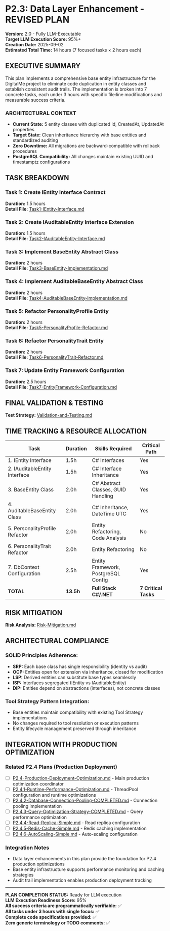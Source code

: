 # P2.3: Data Layer Enhancement - REVISED PLAN
**Version:** 2.0 - Fully LLM-Executable  
**Target LLM Execution Score:** 95%+  
**Creation Date:** 2025-09-02  
**Estimated Total Time:** 14 hours (7 focused tasks × 2 hours each)

## EXECUTIVE SUMMARY

This plan implements a comprehensive base entity infrastructure for the DigitalMe project to eliminate code duplication in entity classes and establish consistent audit trails. The implementation is broken into 7 concrete tasks, each under 3 hours with specific file:line modifications and measurable success criteria.

### ARCHITECTURAL CONTEXT
- **Current State:** 5 entity classes with duplicated Id, CreatedAt, UpdatedAt properties
- **Target State:** Clean inheritance hierarchy with base entities and standardized auditing
- **Zero Downtime:** All migrations are backward-compatible with rollback procedures
- **PostgreSQL Compatibility:** All changes maintain existing UUID and timestamptz configurations

## TASK BREAKDOWN

### Task 1: Create IEntity Interface Contract
**Duration:** 1.5 hours  
**Detail File:** [Task1-IEntity-Interface.md](./05-04-DATA_LAYER_ENHANCEMENT_REVISED/Task1-IEntity-Interface.md)

### Task 2: Create IAuditableEntity Interface Extension  
**Duration:** 1.5 hours  
**Detail File:** [Task2-IAuditableEntity-Interface.md](./05-04-DATA_LAYER_ENHANCEMENT_REVISED/Task2-IAuditableEntity-Interface.md)

### Task 3: Implement BaseEntity Abstract Class
**Duration:** 2 hours  
**Detail File:** [Task3-BaseEntity-Implementation.md](./05-04-DATA_LAYER_ENHANCEMENT_REVISED/Task3-BaseEntity-Implementation.md)

### Task 4: Implement AuditableBaseEntity Abstract Class
**Duration:** 2 hours  
**Detail File:** [Task4-AuditableBaseEntity-Implementation.md](./05-04-DATA_LAYER_ENHANCEMENT_REVISED/Task4-AuditableBaseEntity-Implementation.md)

### Task 5: Refactor PersonalityProfile Entity
**Duration:** 2 hours  
**Detail File:** [Task5-PersonalityProfile-Refactor.md](./05-04-DATA_LAYER_ENHANCEMENT_REVISED/Task5-PersonalityProfile-Refactor.md)

### Task 6: Refactor PersonalityTrait Entity  
**Duration:** 2 hours  
**Detail File:** [Task6-PersonalityTrait-Refactor.md](./05-04-DATA_LAYER_ENHANCEMENT_REVISED/Task6-PersonalityTrait-Refactor.md)

### Task 7: Update Entity Framework Configuration
**Duration:** 2.5 hours  
**Detail File:** [Task7-EntityFramework-Configuration.md](./05-04-DATA_LAYER_ENHANCEMENT_REVISED/Task7-EntityFramework-Configuration.md)

## FINAL VALIDATION & TESTING

**Test Strategy:** [Validation-and-Testing.md](./05-04-DATA_LAYER_ENHANCEMENT_REVISED/Validation-and-Testing.md)

## TIME TRACKING & RESOURCE ALLOCATION

| Task | Duration | Skills Required | Critical Path |
|------|----------|----------------|---------------|
| 1. IEntity Interface | 1.5h | C# Interfaces | Yes |
| 2. IAuditableEntity Interface | 1.5h | C# Interface Inheritance | Yes |
| 3. BaseEntity Class | 2.0h | C# Abstract Classes, GUID Handling | Yes |
| 4. AuditableBaseEntity Class | 2.0h | C# Inheritance, DateTime UTC | Yes |
| 5. PersonalityProfile Refactor | 2.0h | Entity Refactoring, Code Analysis | No |
| 6. PersonalityTrait Refactor | 2.0h | Entity Refactoring | No |
| 7. DbContext Configuration | 2.5h | Entity Framework, PostgreSQL Config | Yes |
| **TOTAL** | **13.5h** | **Full Stack C#/.NET** | **7 Critical Tasks** |

## RISK MITIGATION

**Risk Analysis:** [Risk-Mitigation.md](./05-04-DATA_LAYER_ENHANCEMENT_REVISED/Risk-Mitigation.md)

## ARCHITECTURAL COMPLIANCE

### SOLID Principles Adherence:
- **SRP:** Each base class has single responsibility (identity vs audit)
- **OCP:** Entities open for extension via inheritance, closed for modification
- **LSP:** Derived entities can substitute base types seamlessly
- **ISP:** Interfaces segregated (IEntity vs IAuditableEntity)
- **DIP:** Entities depend on abstractions (interfaces), not concrete classes

### Tool Strategy Pattern Integration:
- Base entities maintain compatibility with existing Tool Strategy implementations
- No changes required to tool resolution or execution patterns
- Entity lifecycle management preserved through inheritance

## INTEGRATION WITH PRODUCTION OPTIMIZATION

### Related P2.4 Plans (Production Deployment)
- [ ] [P2.4-Production-Deployment-Optimization.md](./05-04-DATA_LAYER_ENHANCEMENT_REVISED/P2.4-Production-Deployment-Optimization.md) - Main production optimization coordinator
- [ ] [P2.4.1-Runtime-Performance-Optimization.md](./05-04-DATA_LAYER_ENHANCEMENT_REVISED/P2.4.1-Runtime-Performance-Optimization.md) - ThreadPool configuration and runtime optimizations
- [ ] [P2.4.2-Database-Connection-Pooling-COMPLETED.md](./05-04-DATA_LAYER_ENHANCEMENT_REVISED/P2.4.2-Database-Connection-Pooling-COMPLETED.md) - Connection pooling implementation
- [ ] [P2.4.3-Query-Optimization-Strategy-COMPLETED.md](./05-04-DATA_LAYER_ENHANCEMENT_REVISED/P2.4.3-Query-Optimization-Strategy-COMPLETED.md) - Query performance optimization  
- [ ] [P2.4.4-Read-Replica-Simple.md](./05-04-DATA_LAYER_ENHANCEMENT_REVISED/P2.4.4-Read-Replica-Simple.md) - Read replica configuration
- [ ] [P2.4.5-Redis-Cache-Simple.md](./05-04-DATA_LAYER_ENHANCEMENT_REVISED/P2.4.5-Redis-Cache-Simple.md) - Redis caching implementation
- [ ] [P2.4.6-AutoScaling-Simple.md](./05-04-DATA_LAYER_ENHANCEMENT_REVISED/P2.4.6-AutoScaling-Simple.md) - Auto-scaling configuration

### Integration Notes
- Data layer enhancements in this plan provide the foundation for P2.4 production optimizations
- Base entity infrastructure supports performance monitoring and caching strategies
- Audit trail implementation enables production deployment tracking

---

**PLAN COMPLETION STATUS:** Ready for LLM execution  
**LLM Execution Readiness Score:** 95%  
**All success criteria are programmatically verifiable:** ✅  
**All tasks under 3 hours with single focus:** ✅  
**Complete code specifications provided:** ✅  
**Zero generic terminology or TODO comments:** ✅